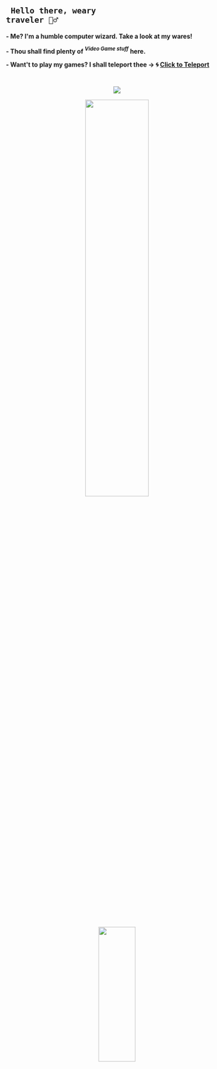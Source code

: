 ## <code> Hello there, weary traveler 🧙‍♂️ </code> 

<strong>- Me? I'm a humble computer wizard. Take a look at my wares! </strong>

<strong>- Thou shall find plenty of <em> <sup>Video Game stuff</sup> </em> here. </strong>

<strong>- Want't to play my games? I shall teleport thee -> 🌀 <a href ="https://schumert.itch.io"> Click to Teleport </a> </strong>
#
<p align="center">
  <a href="https://github.com/Schumert">
    <img src="http://github-profile-summary-cards.vercel.app/api/cards/profile-details?username=Schumert&theme=cobalt2 " />
  </a>
</p>

<div align="center">
  <a href="https://github.com/Schumert">
    <img src="https://github-readme-stats.vercel.app/api?username=Schumert&show_icons=true&theme=transparent&hide_border=true&rank_icon=github&custom_title=Stats" style="width: 48%; min-width: 300px; " />
  </a>
  <a href="https://github.com/Schumert">
    <img src="https://github-readme-stats.vercel.app/api/top-langs/?username=Schumert&show_icons=true&theme=transparent&hide_border=true" style="width: 28%; min-width: 300px;" />
  </a>
</div>

<!--
Here are some ideas to get you started:

- 🔭 I’m currently working on ...
- 🌱 I’m currently learning ...
- 👯 I’m looking to collaborate on ...
- 🤔 I’m looking for help with ...
- 💬 Ask me about ...
- 📫 How to reach me: ...
- 😄 Pronouns: ...
- ⚡ Fun fact: ...
-->
